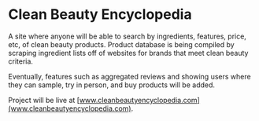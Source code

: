 # Clean Beauty Encyclopedia

A site where anyone will be able to search by ingredients, features, price, etc, of clean beauty products. Product database is being compiled by scraping ingredient lists off of websites for brands that meet clean beauty criteria.

Eventually, features such as aggregated reviews and showing users where they can sample, try in person, and buy products will be added.

Project will be live at [www.cleanbeautyencyclopedia.com](www.cleanbeautyencyclopedia.com).